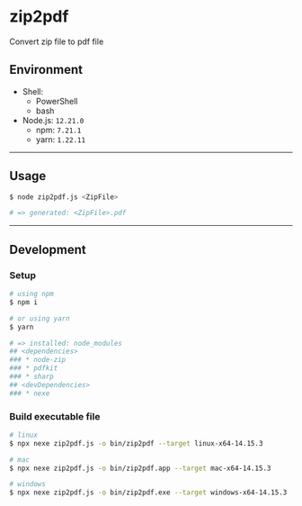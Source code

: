 # zip2pdf

Convert zip file to pdf file

## Environment

- Shell:
    - PowerShell
    - bash
- Node.js: `12.21.0`
    - npm: `7.21.1`
    - yarn: `1.22.11`

***

## Usage

```bash
$ node zip2pdf.js <ZipFile>

# => generated: <ZipFile>.pdf
```

***

## Development

### Setup
```bash
# using npm
$ npm i

# or using yarn
$ yarn

# => installed: node_modules
## <dependencies>
### * node-zip
### * pdfkit
### * sharp
## <devDependencies>
### * nexe
```

### Build executable file
```bash
# linux
$ npx nexe zip2pdf.js -o bin/zip2pdf --target linux-x64-14.15.3

# mac
$ npx nexe zip2pdf.js -o bin/zip2pdf.app --target mac-x64-14.15.3

# windows
$ npx nexe zip2pdf.js -o bin/zip2pdf.exe --target windows-x64-14.15.3
```
